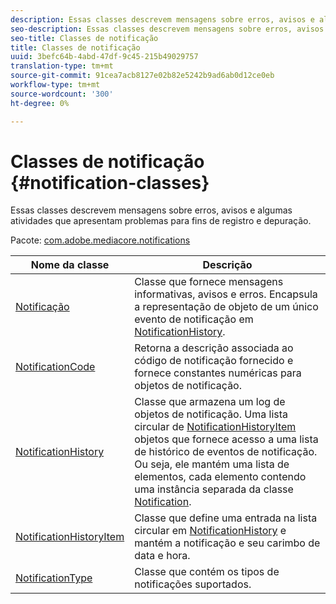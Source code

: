 ```yaml
---
description: Essas classes descrevem mensagens sobre erros, avisos e algumas atividades que apresentam problemas para fins de registro e depuração.
seo-description: Essas classes descrevem mensagens sobre erros, avisos e algumas atividades que apresentam problemas para fins de registro e depuração.
seo-title: Classes de notificação
title: Classes de notificação
uuid: 3befc64b-4abd-47df-9c45-215b49029757
translation-type: tm+mt
source-git-commit: 91cea7acb8127e02b82e5242b9ad6ab0d12ce0eb
workflow-type: tm+mt
source-wordcount: '300'
ht-degree: 0%

---
```



# Classes de notificação {#notification-classes}

Essas classes descrevem mensagens sobre erros, avisos e algumas atividades que apresentam problemas para fins de registro e depuração.

Pacote: [com.adobe.mediacore.notifications](https://help.adobe.com/en_US/primetime/api/psdk/asdoc-dhls_1.4/com/adobe/mediacore/notifications/package-detail.html)

| Nome da classe | Descrição |
|---|---|
| [Notificação](https://help.adobe.com/en_US/primetime/api/psdk/asdoc-dhls_1.4/com/adobe/mediacore/notifications/Notification.html) | Classe que fornece mensagens informativas, avisos e erros. Encapsula a representação de objeto de um único evento de notificação em [NotificationHistory](https://help.adobe.com/en_US/primetime/api/psdk/asdoc-dhls_1.4/com/adobe/mediacore/notifications/NotificationHistory.html). |
| [NotificationCode](https://help.adobe.com/en_US/primetime/api/psdk/asdoc-dhls_1.4/com/adobe/mediacore/notifications/NotificationCode.html) | Retorna a descrição associada ao código de notificação fornecido e fornece constantes numéricas para objetos de notificação. |
| [NotificationHistory](https://help.adobe.com/en_US/primetime/api/psdk/asdoc-dhls_1.4/com/adobe/mediacore/notifications/NotificationHistory.html) | Classe que armazena um log de objetos de notificação. Uma lista circular de [NotificationHistoryItem](https://help.adobe.com/en_US/primetime/api/psdk/asdoc-dhls_1.4/com/adobe/mediacore/notifications/NotificationHistoryItem.html) objetos que fornece acesso a uma lista de histórico de eventos de notificação. Ou seja, ele mantém uma lista de elementos, cada elemento contendo uma instância separada da classe [Notification](https://help.adobe.com/en_US/primetime/api/psdk/asdoc-dhls_1.4/com/adobe/mediacore/notifications/Notification.html). |
| [NotificationHistoryItem](https://help.adobe.com/en_US/primetime/api/psdk/asdoc-dhls_1.4/com/adobe/mediacore/notifications/NotificationHistoryItem.html) | Classe que define uma entrada na lista circular em [NotificationHistory](https://help.adobe.com/en_US/primetime/api/psdk/asdoc-dhls_1.4/com/adobe/mediacore/notifications/NotificationHistory.html) e mantém a notificação e seu carimbo de data e hora. |
| [NotificationType](https://help.adobe.com/en_US/primetime/api/psdk/asdoc-dhls_1.4/com/adobe/mediacore/notifications/NotificationType.html) | Classe que contém os tipos de notificações suportados. |


